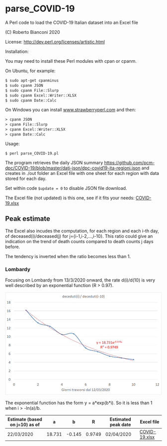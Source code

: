 # parse_COVID-19
A Perl code to load the COVID-19 Italian dataset into an Excel file

(C) Roberto Bianconi 2020 

License: http://dev.perl.org/licenses/artistic.html

Installation:

You may need to install these Perl modules with cpan or cpanm. 

On Ubuntu, for example:
```
$ sudo apt-get cpanminus
$ sudo cpanm JSON
$ sudo cpanm File::Slurp
$ sudo cpanm Excel::Writer::XLSX
$ sudo cpanm Date::Calc
```
On Windows you can install www.strawberryperl.com and then:
```
> cpanm JSON
> cpanm File::Slurp
> cpanm Excel::Writer::XLSX
> cpanm Date::Calc
```

Usage:
```
$ perl parse_COVID-19.pl
```

The program retrieves the daily JSON summary https://github.com/pcm-dpc/COVID-19/blob/master/dati-json/dpc-covid19-ita-regioni.json and creates in ./out folder an Excel file with one sheet for each region with data stored for each day.

Set within code `$update = 0` to disable JSON file download.

The Excel file (not updated) is this one, see if it fits your needs: [COVID-19.xlsx](./out/COVID-19.xlsx)

## Peak estimate

The Excel also incudes the computation, for each region and each i-th day, of deceased(i)/deceased(j) for j={i-1,i-2,...,i-10}. This ratio could give an indication on the trend of death counts compared to death counts j days before. 

The tendency is inverted when the ratio becomes less than 1.

### Lombardy

Focusing on Lombardy from 13/3/2020 onward, the rate d(i)/d(10) is very well described by an exponential function (R > 0.97).

![](./old/lombardia_j10_20200322.png)

The exponential function has the form y = a\*exp(b\*i). So it is less than 1 when i > -ln(a)/b.


|Estimate (based on j=10) as of | a | b | R | Estimated peak date | Excel file | 
|-|-|-|-|-|-|
|22/03/2020| 18.731 | -0.145 | 0.9749 | 02/04/2020 |[COVID-19.xlsx](old/COVID-19_20200322.xlsx) | 



